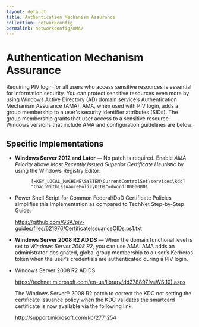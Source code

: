 ```yaml
---
layout: default
title: Authentication Mechanism Assurance
collection: networkconfig
permalink: networkconfig/AMA/
---
```


# Authentication Mechanism Assurance

Requiring PIV login for all users who access sensitive resources is essential for information security. 
You can protect sensitive resources even more by using Windows Active Directory (AD) domain service’s Authentication Mechanism Assurance (AMA).
AMA, when used with PIV login, adds a group membership to a user's security identifier attributes (SIDs). The group membership grants that user access to a sensitive resource.
Windows versions that include AMA and configuration guidelines are below:
## Specific Implementations
* **Windows Server 2012 and Later &mdash;** No patch is required.  Enable _AMA Priority_ above _Most Recently Issued Superior Certificate Heuristic_ by using the Windows Registry Editor:

            [HKEY_LOCAL_MACHINE\SYSTEM\CurrentControlSet\services\kdc]
            "ChainWithIssuancePolicyOIDs"=dword:00000001

* Power Shell Script for Common Federal/DoD Certificate Policies simplifies this implementation as compared to TechNet Step-by-Step Guide:  
    
    https://github.com/GSA/piv-guides/files/621976/CertificateIssuanceOIDs.ps1.txt
    
* **Windows Server 2008 R2 AD DS** &mdash; When the domain functional level is set to _Windows Server 2008 R2_, you can use AMA. AMA adds an administrator-designated, global group membership to a user’s Kerberos token when the user’s credentials are authenticated during a PIV login.

* Windows Server 2008 R2 AD DS 

    https://technet.microsoft.com/en-us/library/dd378897(v=WS.10).aspx

   The Windows Server® 2008 R2 patch to correct the KDC not setting the certificate issuance policy when the KDC validates the smartcard certificate is now available via the following link. 

    http://support.microsoft.com/kb/2771254

